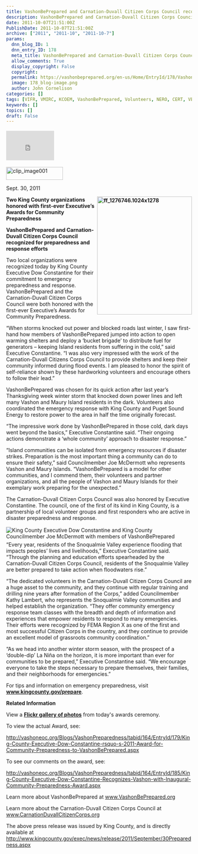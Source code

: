 ```yaml
---
title: VashonBePrepared and Carnation-Duvall Citizen Corps Council recognized for preparedness and response efforts
description: VashonBePrepared and Carnation-Duvall Citizen Corps Council recognized for preparedness and response efforts
date: 2011-10-07T21:51:00Z
PublishDate: 2011-10-07T21:51:00Z
archive: ["2011", "2011-10", "2011-10-7"]
params:
  dnn_blog_ID: 1
  dnn_entry_ID: 178
  meta_title: VashonBePrepared and Carnation-Duvall Citizen Corps Council recognized for preparedness and response efforts
  allow_comments: True
  display_copyright: False
  copyright:
  permalink: https://vashonbeprepared.org/en-us/Home/EntryId/178/VashonBePrepared-and-Carnation-Duvall-Citizen-Corps-Council-recognized-for-preparedness-and-response-efforts
  image: 178_blog-image.png
  author: John Cornelison
categories: []
tags: [VIFR, VMIRC, KCOEM, VashonBePrepared, Volunteers, NERO, CERT, VEPC, ARES, PI, PSE]
keywords: []
topics: []
draft: False
---
```


<div class="wlWriterHeaderFooter" style="padding-bottom: 4px; margin: 0px; padding-left: 0px; padding-right: 0px; float: none; padding-top: 4px;"><iframe src="http://www.facebook.com/widgets/like.php?href=http://vashoneoc.org/Blogs/VashonPreparedness/tabid/164/EntryId/178/VashonBePrepared-and-Carnation-Duvall-Citizen-Corps-Council-recognized-for-preparedness-and-response-efforts.aspx" frameborder="0" scrolling="no" style="width: 130px; height: 80px;border: medium none;"></iframe></div>
<p><a href="./images/178/Windows-Live-Writer-004587f1eff0_CF77-clip_image001_2.gif"><img width="154" height="35" title="clip_image001" style="background-image: none;   padding-left: 0px; padding-right: 0px; display: inline;   padding-top: 0px;border: 0px;" alt="clip_image001" src="./images/178/Windows-Live-Writer-004587f1eff0_CF77-clip_image001_thumb.gif" /></a></p>
<p>Sept. 30, 2011</p>
<p><b><a href="./images/178/Windows-Live-Writer-004587f1eff0_CF77-ff_1276746.1024x1278_2.jpg"><img width="257" height="320" title="ff_1276746.1024x1278" style="background-image: none;   margin: 0px 0px 5px 5px; padding-left: 0px; padding-right: 0px; display: inline; float: right;   padding-top: 0px;border: 0px;" alt="ff_1276746.1024x1278" src="./images/178/Windows-Live-Writer-004587f1eff0_CF77-ff_1276746.1024x1278_thumb.jpg" /></a>Two King County organizations honored with first-ever Executive&rsquo;s Awards for Community Preparedness</b></p>
<p><b>VashonBePrepared and Carnation-Duvall Citizen Corps Council recognized for preparedness and response efforts</b></p>
<p>Two local organizations were recognized today by King County Executive Dow Constantine for their commitment to emergency preparedness and response. VashonBePrepared and the Carnation-Duvall Citizen Corps Council were both honored with the first-ever Executive&rsquo;s Awards for Community Preparedness.</p>
<p>&ldquo;When storms knocked out power and blocked roads last winter, I saw first-hand how members of VashonBePrepared jumped into action to open warming shelters and deploy a &lsquo;bucket brigade&rsquo; to distribute fuel for generators &ndash; keeping Island residents from suffering in the cold,&rdquo; said Executive Constantine. &ldquo;I was also very impressed with the work of the Carnation-Duvall Citizens Corps Council to provide shelters and keep their community informed during flood events. I am pleased to honor the spirit of self-reliance shown by these hardworking volunteers and encourage others to follow their lead.&rdquo;</p>
<p>VashonBePrepared was chosen for its quick action after last year&rsquo;s Thanksgiving week winter storm that knocked down power lines and left many Vashon and Maury Island residents in the dark. Volunteers also coordinated the emergency response with King County and Puget Sound Energy to restore power to the area in half the time originally forecast.</p>
<p>&ldquo;The impressive work done by VashonBePrepared in those cold, dark days went beyond the basics,&rdquo; Executive Constantine said. &ldquo;Their ongoing actions demonstrate a &lsquo;whole community&rsquo; approach to disaster response.&rdquo;</p>
<p>&ldquo;Island communities can be isolated from emergency resources if disaster strikes. Preparation is the most important thing a community can do to ensure their safety,&rdquo; said Councilmember Joe McDermott who represents Vashon and Maury Islands. &ldquo;VashonBePrepared is a model for other communities, and I commend them, their volunteers and partner organizations, and all the people of Vashon and Maury Islands for their exemplary work preparing for the unexpected.&rdquo;</p>
<p>The Carnation-Duvall Citizen Corps Council was also honored by Executive Constantine. The council, one of the first of its kind in King County, is a partnership of local volunteer groups and first responders who are active in disaster preparedness and response.</p>
<p><a href="./images/178/Windows-Live-Writer-004587f1eff0_CF77-King_County_Executive_Dow_Constantine_and_King_County_Councilmember_Joe_McDermott_with_members_o_2.jpg"><img title="(from the left) Joe Ulatoski (NERO), Al Francisco (ARES), King County Executive Dow Constantine, Patricia McClements (PSE), Rex Stratton (VIFR), Catherine Rogers (VEPC), Jill Janow (PI), John Galus (ARES), Fire Chief Hank Lipe, John Cornelison (VashonBePrepared), Synthia Downs (MRC), Michael Cochrane (CERT), Catherine Cochrane (CERT), King County Councilmember Joe McDermott" style="background-image: none;   margin: 2px 5px 5px 0px; padding-left: 0px; padding-right: 0px; display: inline; float: left;   padding-top: 0px;border: 0px solid;" alt="King County Executive Dow Constantine and King County Councilmember Joe McDermott with members of VashonBePrepared" src="./images/178/Windows-Live-Writer-004587f1eff0_CF77-King_County_Executive_Dow_Constantine_and_King_County_Councilmember_Joe_McDermott_with_members_o_thumb.jpg" /></a>&ldquo;Every year, residents of the Snoqualmie Valley experience flooding that impacts peoples&rsquo; lives and livelihoods,&rdquo; Executive Constantine said. &ldquo;Through the planning and education efforts spearheaded by the Carnation-Duvall Citizen Corps Council, residents of the Snoqualmie Valley are better prepared to take action when floodwaters rise.&rdquo;</p>
<p>&ldquo;The dedicated volunteers in the Carnation-Duvall Citizen Corps Council are a huge asset to the community, and they continue with regular training and drilling nine years after formation of the Corps,&rdquo; added Councilmember Kathy Lambert, who represents the Snoqualmie Valley communities and helped establish the organization. &ldquo;They offer community emergency response team classes with the breadth and depth of information and experiences that empower residents to respond to many emergencies. Their efforts were recognized by FEMA Region X as one of the first and most successful Citizen Corps in the country, and they continue to provide an excellent model of grassroots community coordination.&rdquo;</p>
<p>&ldquo;As we head into another winter storm season, with the prospect of a &lsquo;double-dip&rsquo; La Ni&ntilde;a on the horizon, it is more important than ever for communities to be prepared,&rdquo; Executive Constantine said. &ldquo;We encourage everyone to take the steps necessary to prepare themselves, their families, and their neighborhoods for emergencies.&rdquo;</p>
<p>For tips and information on emergency preparedness, visit <a href="http://www.kingcounty.gov/prepare"><b>www.kingcounty.gov/prepare</b></a>.</p>
<p><b>Related Information</b></p>
<p>View a <a href="http://www.flickr.com/photos/kingcounty/sets/72157627664157465/"><b>Flickr gallery of photos</b></a> from today's awards ceremony.</p>
<p>To view the actual Award, see:</p>
<p><a href="http://vashoneoc.org/Blogs/VashonPreparedness/tabid/164/EntryId/179/King-County-Executive-Dow-Constantine-rsquo-s-2011-Award-for-Community-Preparedness-to-VashonBePrepared.aspx">http://vashoneoc.org/Blogs/VashonPreparedness/tabid/164/EntryId/179/King-County-Executive-Dow-Constantine-rsquo-s-2011-Award-for-Community-Preparedness-to-VashonBePrepared.aspx</a></p>
<p>To see our comments on the award, see: </p>
<p><a href="http://vashoneoc.org/Blogs/VashonPreparedness/tabid/164/EntryId/185/King-County-Executive-Dow-Constantine-Recognizes-Vashon-with-Inaugural-Community-Preparedness-Award.aspx">http://vashoneoc.org/Blogs/VashonPreparedness/tabid/164/EntryId/185/King-County-Executive-Dow-Constantine-Recognizes-Vashon-with-Inaugural-Community-Preparedness-Award.aspx</a></p>
<p>Learn more about VashonBePrepared at <a href="http://www.VashonBePrepared.org">www.VashonBePrepared.org</a></p>
<p>Learn more about the Carnation-Duvall Citizen Corps Council at <a href="http://www.CarnationDuvallCitizenCorps.org">www.CarnationDuvallCitizenCorps.org</a></p>
The above press release was issued by King County, and is directly available at <a href="http://www.kingcounty.gov/exec/news/release/2011/September/30Preparedness.aspx">http://www.kingcounty.gov/exec/news/release/2011/September/30Preparedness.aspx</a>
